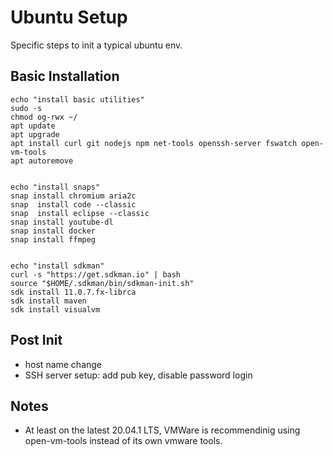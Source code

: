 # Ubuntu Setup 

Specific steps to init a typical ubuntu env.

## Basic Installation

```
echo "install basic utilities"
sudo -s
chmod og-rwx ~/
apt update
apt upgrade
apt install curl git nodejs npm net-tools openssh-server fswatch open-vm-tools
apt autoremove


echo "install snaps"
snap install chromium aria2c
snap  install code --classic
snap  install eclipse --classic
snap install youtube-dl
snap install docker
snap install ffmpeg


echo "install sdkman"
curl -s "https://get.sdkman.io" | bash
source "$HOME/.sdkman/bin/sdkman-init.sh"
sdk install 11.0.7.fx-librca
sdk install maven
sdk install visualvm
```

## Post Init

* host name change
* SSH server setup: add pub key, disable password login 

## Notes
* At least on the latest 20.04.1 LTS, VMWare is recommendinig using open-vm-tools instead of its own vmware tools. 